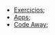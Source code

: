 - [Exercicios](https://github.com/users/201flaviosilva/projects/4);
- [Apps](https://github.com/florinpop17/app-ideas);
- [Code Away](https://www.codeaway.io/);

